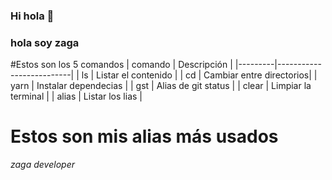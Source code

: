 ### Hi hola 👋

<!--
**DevJoel14/DevJoel14** is a ✨ _special_ ✨ repository because its `README.md` (this file) appears on your GitHub profile.

Here are some ideas to get you started:

- 🔭 I’m currently working on ...
- 🌱 I’m currently learning ...
- 👯 I’m looking to collaborate on ...
- 🤔 I’m looking for help with ...
- 💬 Ask me about ...
- 📫 How to reach me: ...
- 😄 Pronouns: ...
- ⚡ Fun fact: ...
-->
### hola soy zaga
#Estos son los 5 comandos
| comando | Descripción              |
|---------|--------------------------|
| ls      | Listar el contenido      |
| cd      | Cambiar entre directorios|
| yarn    | Instalar dependecias     |
| gst     | Alias de git status      |
| clear   | Limpiar la terminal      |
| alias   | Listar los lias          |
# Estos son mis alias más usados
*zaga developer*
